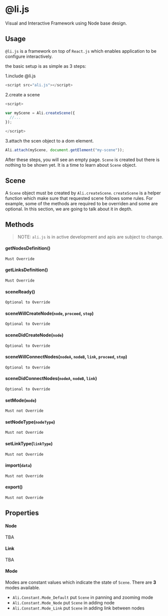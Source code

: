 # @li.js

Visual and Interactive Framework using Node base design.

## Usage

`@li.js` is a framework on top of `React.js` which enables application to be
configure interactively.

the basic setup is as simple as 3 steps:

1.include @li.js

```js
<script src="ali.js"></script>
```

2.create a scene

```js
<script>

var myScene = Ali.createScene({
  //...
});

</script>
```

3.attach the scen object to a dom element.

```js
Ali.attach(myScene, document.getElement("my-scene"));
```

After these steps, you will see an empty page. `Scene` is created but there is
nothing to be shown yet. It is a time to learn about `Scene` object.

## Scene

A `Scene` object must be created by `Ali.createScene`. `createScene` is a helper
function which make sure that requested scene follows some rules. For example,
some of the methods are required to be overriden and some are optional. In this
section, we are going to talk about it in depth.

## Methods

> NOTE: `ali.js` is in active development and apis are subject to change.


#### getNodesDefinition()

`Must Override`

#### getLinksDefinition()

`Must Override`

#### sceneReady()

`Optional to Override`

#### sceneWillCreateNode(`node`, `proceed`, `stop`)

`Optional to Override`

#### sceneDidCreateNode(`node`)

`Optional to Override`

#### sceneWillConnectNodes(`nodeA`, `nodeB`, `link`, `proceed`, `stop`)

`Optional to Override`

#### sceneDidConnectNodes(`nodeA`, `nodeB`, `link`)

`Optional to Override`

#### setMode(`mode`)

`Must not Override`

#### setNodeType(`nodeType`)

`Must not Override`

#### setLinkType(`linkType`)

`Must not Override`

#### import(`data`)

`Must not Override`

#### export()

`Must not Override`

## Properties

#### Node

TBA

#### Link

TBA

#### Mode

Modes are constant values which indicate the state of `Scene`. There are **3**
modes available.

* `Ali.Constant.Mode_Default` put `Scene` in panning and zooming mode
* `Ali.Constant.Mode_Node` put `Scene` in adding node
* `Ali.Constant.Mode_Link` put `Scene` in adding link between nodes
